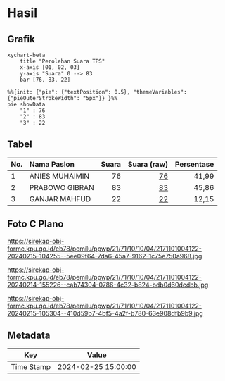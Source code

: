 # Hasil

## Grafik

```mermaid
xychart-beta
    title "Perolehan Suara TPS"
    x-axis [01, 02, 03]
    y-axis "Suara" 0 --> 83
    bar [76, 83, 22]
```

```mermaid
%%{init: {"pie": {"textPosition": 0.5}, "themeVariables": {"pieOuterStrokeWidth": "5px"}} }%%
pie showData
    "1" : 76
    "2" : 83
    "3" : 22
```

## Tabel

| No. | Nama Paslon    | Suara | Suara (raw) | Persentase |
|:--- |:-------------- | -----:| -----------:| ----------:|
| 1   | ANIES MUHAIMIN | 76    | [76][p-1]   | 41,99      |
| 2   | PRABOWO GIBRAN | 83    | [83][p-2]   | 45,86      |
| 3   | GANJAR MAHFUD  | 22    | [22][p-3]   | 12,15      |


[p-1]: https://github.com/gigit-pemilu/pemilu-2024-21-kepulauan-riau/blob/main/pilpres/hitung-suara/sub/21-kepulauan-riau/sub/71-kota-batam/sub/10-batam-kota/sub/1004-belian/sub/122-tps/sub/paslon-1.txt
[p-2]: https://github.com/gigit-pemilu/pemilu-2024-21-kepulauan-riau/blob/main/pilpres/hitung-suara/sub/21-kepulauan-riau/sub/71-kota-batam/sub/10-batam-kota/sub/1004-belian/sub/122-tps/sub/paslon-2.txt
[p-3]: https://github.com/gigit-pemilu/pemilu-2024-21-kepulauan-riau/blob/main/pilpres/hitung-suara/sub/21-kepulauan-riau/sub/71-kota-batam/sub/10-batam-kota/sub/1004-belian/sub/122-tps/sub/paslon-3.txt

## Foto C Plano

https://sirekap-obj-formc.kpu.go.id/eb78/pemilu/ppwp/21/71/10/10/04/2171101004122-20240215-104255--5ee09f64-7da6-45a7-9162-1c75e750a968.jpg

https://sirekap-obj-formc.kpu.go.id/eb78/pemilu/ppwp/21/71/10/10/04/2171101004122-20240214-155226--cab74304-0786-4c32-b824-bdb0d60dcdbb.jpg

https://sirekap-obj-formc.kpu.go.id/eb78/pemilu/ppwp/21/71/10/10/04/2171101004122-20240215-105304--410d59b7-4bf5-4a2f-b780-63e908dfb9b9.jpg


## Metadata

| Key        | Value               |
| ---------- | ------------------- |
| Time Stamp | 2024-02-25 15:00:00 |



